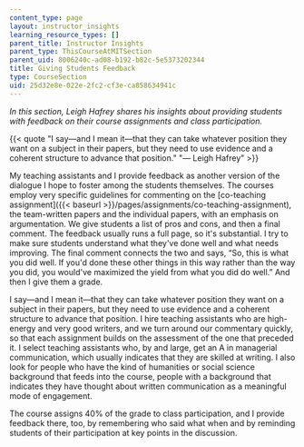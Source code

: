 ```yaml
---
content_type: page
layout: instructor_insights
learning_resource_types: []
parent_title: Instructor Insights
parent_type: ThisCourseAtMITSection
parent_uid: 8006240c-ad08-b192-b82c-5e5373202344
title: Giving Students Feedback
type: CourseSection
uid: 25d32e8e-022e-2fc2-cf3e-ca858634941c
---
```


_In this section, Leigh Hafrey shares his insights about providing students with feedback on their course assignments and class participation._

{{< quote "I say—and I mean it—that they can take whatever position they want on a subject in their papers, but they need to use evidence and a coherent structure to advance that position." "— Leigh Hafrey" >}}

My teaching assistants and I provide feedback as another version of the dialogue I hope to foster among the students themselves. The courses employ very specific guidelines for commenting on the [co-teaching assignment]({{< baseurl >}}/pages/assignments/co-teaching-assignment), the team-written papers and the individual papers, with an emphasis on argumentation. We give students a list of pros and cons, and then a final comment. The feedback usually runs a full page, so it's substantial. I try to make sure students understand what they've done well and what needs improving. The final comment connects the two and says, “So, this is what you did well. If you'd done these other things in this way rather than the way you did, you would've maximized the yield from what you did do well.” And then I give them a grade.

I say—and I mean it—that they can take whatever position they want on a subject in their papers, but they need to use evidence and a coherent structure to advance that position. I hire teaching assistants who are high-energy and very good writers, and we turn around our commentary quickly, so that each assignment builds on the assessment of the one that preceded it. I select teaching assistants who, by and large, get an A in managerial communication, which usually indicates that they are skilled at writing. I also look for people who have the kind of humanities or social science background that feeds into the course, people with a background that indicates they have thought about written communication as a meaningful mode of engagement.

The course assigns 40% of the grade to class participation, and I provide feedback there, too, by remembering who said what when and by reminding students of their participation at key points in the discussion.